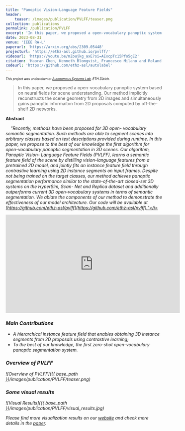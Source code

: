 ```yaml
---
title: "Panoptic Vision-Language Feature Fields"
header:
    teaser: /images/publication/PVLFF/teaser.png
collection: publications
permalink: /publication/PVLFF
excerpt: 'In this paper, we proposed a open-vocabulary panoptic system based on neural fields for scene understanding. Our method implicitly reconstructs the scene geometry from 2D images and simultaneously gains panoptic informaiton from 2D proposals computed by off-the-shelf 2D networks.'
date: 2023-08-31
venue: 'IEEE RA-L'
paperurl: 'https://arxiv.org/abs/2309.05448'
projecturl: 'https://ethz-asl.github.io/pvlff/'
videourl: 'https://youtu.be/mZoujkg_axE?si=AExcpTc15Pfo5gE2'
citation: 'Haoran Chen, Kenneth Blomqvist, Francesco Milano and Roland Siegwart. &quot;Panoptic Vision-Language Feature Fields.&quot; <i>IEEE Robotics and Automation Letters</i>. 2024'
codeurl: 'https://github.com/ethz-asl/autolabel'
---
```


<font size="1"><i>This project was undertaken at <a href="https://asl.ethz.ch/">Autonomous Systems Lab</a>, ETH Zürich.</i></font>

> In this paper, we proposed a open-vocabulary panoptic system based on neural fields for scene understanding. Our method implicitly reconstructs the scene geometry from 2D images and simultaneously gains panoptic informaiton from 2D proposals computed by off-the-shelf 2D networks.

**Abstract**

&nbsp;&nbsp;&nbsp;&nbsp;<i>"Recently, methods have been proposed for 3D open- vocabulary semantic segmentation. Such methods are able to segment scenes into arbitrary classes based on text descriptions provided during runtime. In this paper, we propose to the best of our knowledge the first algorithm for open-vocabulary panoptic segmentation in 3D scenes. Our algorithm, Panoptic Vision- Language Feature Fields (PVLFF), learns a semantic feature field of the scene by distilling vision-language features from a pretrained 2D model, and jointly fits an instance feature field through contrastive learning using 2D instance segments on input frames. Despite not being trained on the target classes, our method achieves panoptic segmentation performance similar to the state-of-the-art closed-set 3D systems on the HyperSim, Scan- Net and Replica dataset and additionally outperforms current 3D open-vocabulary systems in terms of semantic segmentation. We ablate the components of our method to demonstrate the effectiveness of our model architecture. Our code will be available at [https://github.com/ethz-asl/pvlff](https://github.com/ethz-asl/pvlff)."</i>

<iframe width="560" height="315" src="https://www.youtube.com/embed/mZoujkg_axE?si=-dIba18kIHz6aXF0" title="YouTube video player" frameborder="0" allow="accelerometer; autoplay; clipboard-write; encrypted-media; gyroscope; picture-in-picture; web-share" allowfullscreen></iframe>

### Main Contributions
* A hierarchical instance feature field that enables obtaining 3D instance segments from 2D proposals using contrastive learning;
* To the best of our knowledge, the first zero-shot open-vocabulary panoptic segmentation system.

### Overview of PVLFF
![Overview of PVLFF]({{ base_path }}/images/publication/PVLFF/teaser.png)

### Some visual results
![Visual Results]({{ base_path }}/images/publication/PVLFF/visual_results.jpg)

Please find more visualization results on our [website](https://ethz-asl.github.io/pvlff/) and check more details in the [paper](https://arxiv.org/abs/2309.05448).